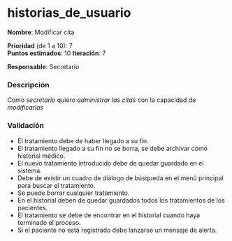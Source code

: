 # historias_de_usuario

**Nombre**: Modificar cita

**Prioridad** (de 1 a 10): 7  
**Puntos estimados**: 10
**Iteración**: 7

**Responsable**: Secretario

### Descripción

Como *secretario* quiero *administrar las citas* con la capacidad de *modificarlas*

### Validación

* El tratamiento debe de haber llegado a su fin.
* El tratamiento llegado a su fin no se borra, se debe archivar como historial médico.
* El nuevo tratamiento introducido debe de quedar guardado en el sistema.
* Debe de existir un cuadro de diálogo de búsqueda en el menú principal para buscar el tratamiento.
* Se puede borrar cualquier tratamiento.
* En el historial deben de quedar guardados todos los tratamientos de los pacientes.
* El tratamiento se debe de encontrar en el historial cuando haya terminado el proceso.
* Si el paciente no está registrado debe lanzarse un mensaje de alerta.
